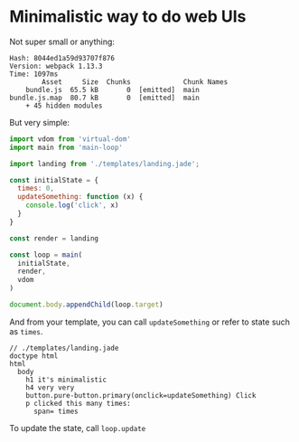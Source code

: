 # Minimalistic way to do web UIs

Not super small or anything:

```
Hash: 8044ed1a59d93707f876
Version: webpack 1.13.3
Time: 1097ms
        Asset     Size  Chunks             Chunk Names
    bundle.js  65.5 kB       0  [emitted]  main
bundle.js.map  80.7 kB       0  [emitted]  main
    + 45 hidden modules
```

But very simple:

```js
import vdom from 'virtual-dom'
import main from 'main-loop'

import landing from './templates/landing.jade';

const initialState = {
  times: 0,
  updateSomething: function (x) {
    console.log('click', x)
  }
}

const render = landing

const loop = main(
  initialState,
  render,
  vdom
)

document.body.appendChild(loop.target)
```

And from your template, you can call `updateSomething` or
refer to state such as `times`.

```jade
// ./templates/landing.jade
doctype html
html
  body
    h1 it's minimalistic
    h4 very very
    button.pure-button.primary(onclick=updateSomething) Click
    p clicked this many times:
      span= times
```

To update the state, call `loop.update`
